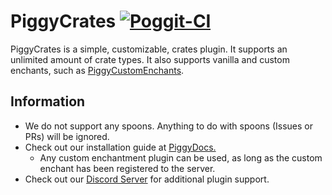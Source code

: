 # PiggyCrates [![Poggit-CI](https://poggit.pmmp.io/ci.badge/DaPigGuy/PiggyCrates/PiggyCrates/master)](https://poggit.pmmp.io/ci/DaPigGuy/PiggyCrates)

PiggyCrates is a simple, customizable, crates plugin. It supports an unlimited amount of crate types. It also supports vanilla and custom enchants, such as [PiggyCustomEnchants](https://github.com/DaPigGuy/PiggyCustomEnchants/). 

## Information
* We do not support any spoons. Anything to do with spoons (Issues or PRs) will be ignored.
* Check out our installation guide at [PiggyDocs.](https://dapigguy.github.io/PiggyCrates/)
  * Any custom enchantment plugin can be used, as long as the custom enchant has been registered to the server.
* Check out our [Discord Server](https://discord.gg/ZZewRQH) for additional plugin support.
